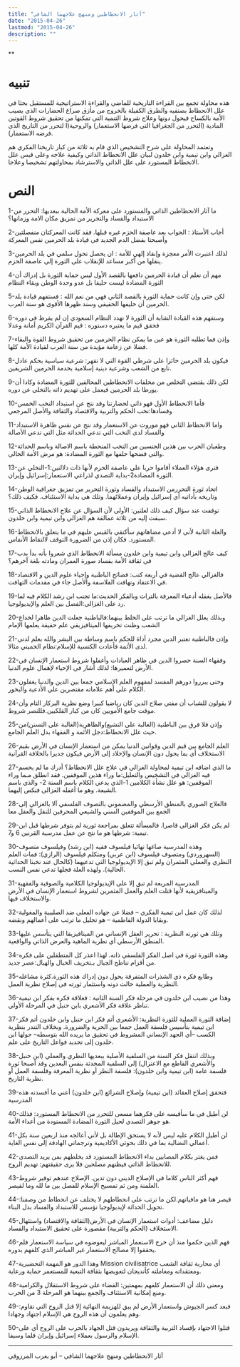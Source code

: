 ```yaml
---
title: "آثار الانحطاطين ومنهج علاجهما الشافي"
date: "2015-04-26"
lastmod: "2015-04-26"
description: ""
---
```

**



# تنبيه

هذه محاولة تجمع بين القراءة التاريخية للماضي والقراءة الاستراتيجية للمستقبل بحثا في علل الانحطاط بصنفيه والطرق الكفيلة بالخروج من مأزق صراع الحضارات الذي يصيب الأمة بالكساح فيحول دونها وعلاج شروط التنمية التي تمكنها من تحقيق شروط القوتين المادية (التحرر من الجغرافيا التي فرضها الاستعمار) والروحية(ا لتحرر من التاريخ الذي فرضه الاستعمار).

وتعتمد المحاولة على شرح التشخيص الذي قام به ثلاثة من كبار تاريخنا الفكري هم الغزالي وابن تيمية وابن خلدون لبيان علل الانحطاط الذاتي وكيفية علاجه وعلى قيس علل الانحطاط المستورد على علل الذاتي والاسترشاد بمحاولتهم تشخيصا وعلاجا.

# النص

1-ما آثار الانحطاطين الذاتي والمستورد على معركة الأمة الحالية ببعديها: التحرر من الاستبداد والفساد والتحرير من تمزيق مكان الامة وزمانها؟

2-أجاب الأستاذ : الجواب بعد عاصفة الحزم غيره قبلها. فقد كانت المعركتان منفصلتين وأصبحتا بفضل الدم الجديد في قيادة بلد الحرمين نفس المعركة

3-لذلك اعتبرت الأمر معجزة وإنقاذ إلهي للأمة : ان يحصل تحول سلمي في بلد الحرمين ينقلها من أكبر مساعد للإنقلاب على الثورة إلى عاصفة الحزم.

4-مهم أن نعلم أن قيادة الحرمين دافعها بالقصد الأول ليس حماية الثورة بل إدراك أن الثورة المضادة ليست حليفا بل عدو وحدة الوطن وبقاء النظام

5-لكن حتى وإن كانت حماية الثورة بالقصد الثاني فهي من نعم الله : فستفهم قيادة بلد الحرمين أن حليفها الحقيقي وسند ظهرها الأقوى هو سنة العرب.

6-وستفهم هذه القيادة الشابة أن الثورة لا تهدد النظام السعودي إن لم يفرط في دوره فحقق قيم ما يعتبره دستوره : قيم القرآن الكريم أمانة وعدلا

7-وإذن فما تطلبه الثورة هو عين ما يمكن نظام الحرمين من تحقيق شروط القوة والبقاء فضلا عن زعامة مؤيدة من سنة العرب لقيادة الأمة كلها.

8-فيكون بلد الحرمين حائزا على شرطي القوة التي لا تقهر: شرعية سياسية بحكم عادل نابع من الشعب وشرعية دينية إسلامية بخدمة الحرمين الشريفين.

9-لكن ذلك يقتضي التخلص من مخلفات الانحطاطين المحالفين للثورة المضادة وكادا أن يورطا بلد الحرمين فيعمل على تهديم ذاته بالتخلي عن دوره.

10-فأما الانحطاط الأول فهو ذاتي لحضارتنا وقد نتج عن استبداد النخب الخمس وفسادها:نخب الحكم والتربية والاقتصاد والثقافة والأصل المرجعي

11-واما الانحطاط الثاني فهو موروث عن الاستعمار وقد نتج عن نفس ظاهرة الاستبداد والفساد لدى النخب التي تدعي الحداثة مثل التي تدعي الأصالة

12-وطغيان الحرب بين هذين الجنسين من النخب المنحطة باسم الاصالة وباسم الحداثة والتي فضحها حلفها مع الثورة المضادة: هو مرض الأمة الحالي.

13-فترى هؤلاء العملاء أقاموا حربا على عاصفة الحزم لأنها ذات دلالتين:1-التخلي عن الثورة المضادة2-بداية التصدي لذراعي الاستعمار:إسرائيل وإيران.

14-اتحاد ثورة التحررمن الاستبداد والفساد وثورة التحرير من تمزيق جغرافية الوطن وتاريخه بأداتيه أي إسرائيل وإيران وعملائهما. وتلك هي بداية الاستئناف. فكيف ذلك؟

15-توقفت عند سؤال كيف ذلك لعلتين: الأولى لأن السؤال عن علاج الانحطاط الذاتي سبقت إليه من ثلاثة عمالقة هم الغزالي وابن تيمية وابن خلدون.

16-والعلة الثانية لأني لا أدعي مضاهاتهم سأكتفي بالقيس عليهم في ما يتعلق بالانحطاط المستورد. فكان إذن من الضرورة التوقف لالتقاط الأنفاس.

17-كيف عالج الغزالي وابن تيمية وابن خلدون مسألة الانحطاط الذي شعروا بأنه بدأ يدب في ثقافة الأمة بفساد صورة العمران ومادته بلغة آخرهم؟

18-فالغزالي عالج القضية في أربعة كتب: فضائح الباطنية وإحياء علوم الدين و الاقتصاد في الاعتقاد وتهافت الفلاسفة والأصل جاء في مقدمات التهافت.

19-فالأصل يغفله أدعياء المعرفة بالتراث وبالفكر الحديث:ما تجنب ابن رشد الكلام فيه لما رد على الغزالي:الفصل بين العلم والإيديولوجيا.

20-وبذلك يعلل الغزالي ما ترتب على الخلط بينهما:فالباطنية جعلت الدين ظاهرا لخداع الشعب وظنت تخريفها الميتافيزيقي علم حقيقة يعلمها الإمام

21-وإذن فالباطنية تعتبر الدين مجرد أداة للحكم باسم وساطة بين البشر والله بعلم لدني لدى الأئمة فأعادت الكنسية للإسلام:نظام الخميني مثالا.

22-وفقهاء السنة حصروا الدين في ظاهر العبادات وأغفلوا شروط استعمار الإنسان في الأرض لتعميرها: لذلك أشار في الإحياء لإهمال علوم الدنيا.

23-وحتى يبرروا دورهم المفسد لمفهوم العلم الإسلامي جمعا بين الدين والدنيا يغفلون الكلام على أهم علاماته مقتصرين على الأدعية والبخور.

24-لا يقولون للشباب أن مفتي صلاح الدين كان رياضيا كبيرا وضع نظرية البركار التام وأن موقت جامع الأمويين كان من كبار الفلكيين.فللنصر شروط.

25-وإذن فلا فرق بين الباطنية (الغالبة على التشيع)والظاهرية(الغالبة على التسنن)من حيث علل الانحطاط:دجل الأئمة و الفقهاء بدل العلم الجامع.

26-العلم الجامع بين قيم الدين وقوانين الدنيا يمكن من استعمار الإنسان في الأرض بقيم الاستخلاف أي بما يحول دون الإنسان والإخلاد إلى الأرض فيكون جديرا بالخلافة القرآنية

27-ما الذي اضافه ابن تيمية لمحاولة الغزالي في علاج علل الانحطاط؟ أدرك ما لم يحسم فيه الغزالي في التشخيص والتعليل:ما وراء هذين الموقفين. فقد انطلق مـما وراء الموقفين: هو علل نشأة الكلامين 1-الذي يدعي الكلام باسم السنة 2- والذي باسم الشيعة. وهو ما أغفله الغزالي فنكص إليهما.

28-فالعلاج الصوري بالمنطق الأرسطي والمضموني بالتصوف الفلسفي آلا بالغزالي إلى الجمع بين الموقفين السني والشيعي المحرفين للنقل والعقل معا

29-لم يكن فكر الغزالي قاصرا. فالمسألة تتعلق بمراجعة ثورية لم يتوفر شرطها قبل ابن تيمية: شرطها هو ما نتج عن عمل مدرسية القرنين 6 و7.

30-وهذه المدرسية صاغها نهائيا فيلسوف فقيه (ابن رشد) وفيلسوف متصوف (السهروردي) ومتصوف فيلسوف (ابن عربي) ومتكلم فيلسوف (الرازي): فمات العلم النظري والعملي المثمران ولم تبق إلا الإيديولوجيا التي تدعيهما (كالحال عند نخبنا الحداثية الحالية). ولهذه العلة فجلها تدعي نفس النسب.

31-المدرسية المربعة لم تبق إلا على الإيديولوجيا الكلامية والصوفية والفقهية والميتافزيقية لأنها قتلت العلم والعمل المثمرين لشروط استعمار الإنسان في الأرض والاستخلاف فيها.

32-لذلك كان عمل ابن تيمية الفكري – فضلا عن جهاده الفعلي ضد الصليبية والمغولية وبقايا الدولة الفاطمية – هو تحليل ما ترتب على أعمالهم ونقضه.

33-وتلك هي ثورته النظرية : تحرير العقل الإنساني من الميتافيزيقا التي يتأسس عليها المنطق الأرسطي أي نظرية الماهية والعرض الذاتي والواقعية.

34-وهذه الثورة ثورة في اصل الفكر الفلسفي ذاته. لهذا اعذر كل المتطفلين على فكره من أقزام تناطح الجبال بـتخريف الخبال والهبال:عصر جديد.

35-وطابع فكره ذي الشذرات المتفرقة يحول دون إدراك هذه الثورة.كثرة مشاغله النظرية والعملية حالت دونه واستثمار ثورته في إصلاح نظرية العمل.

36-وهذا من نصيب ابن خلدون في مرحلة فكر السنة الثانية : فعلاقة فكره بفكر ابن تيمية تناظر علاقة فكر الأشعري بابن حنبل في المرحلة الأولى.

37-إضافة الثورة العملية للثورة النظرية: الأشعري أتم فكر ابن حنبل وابن خلدون أتم فكر ابن تيمية بتأسيس فلسفة العمل جمعا بين الحرية والضرورة. وبخلاف التندر بنظرية الكسب –أي الجهد الإنساني المشروط في تحقيق ما يريده الله بتوسطه– حولها ابن خلدون إلى تحديد فواعل التاريخ على علم.

38-وبذلك انتقل فكر السنة من السلفية الأصلية ببعديها النظري والعملي (ابن حنبل والأشعري القاطع مع الاعتزال) إلى السلفية المحدثة بنفس البعدين وقد أصبحا ثورة فلسفة عامة (ابن تيمية وابن خلدون): فلسفة النظر أو نظرية المعرفة وفلسفة العمل أو نظرية التاريخ.

39-فتحقق إصلاح العقائد (ابن تيمية) وإصلاح الشرائع (ابن خلدون) أعني ما أفسدته هذه المدرسية

40-لن أطيل في ما سأقيسه على فكرهما مسعى للتحرر من الانحطاط المستورد: فذلك هو جوهر التصدي لحيل الثورة المضادة المسنودة من أعداء الأمة.

41-لن أطيل الكلام عليه ليس لأنه لا يستحق الإطالة بل لأني أعالجه منذ اربعين سنة بكل أعمالي النضالية بما في ذلك بحوثي الأكاديمية وترجماتي الهادفة إلى نفس الغاية.

42-فمن يغتر بكلام المصابين بداء الانحطاط المستورد قد يخلطهم بمن يريد التصدي للانحطاط الذاتي فيظنهم مصلحين فلا يرى حقيقتهم: تهديم الروح.

43-فهم أكثر الناس كلاما في الإصلاح الديني دون تدين. الإصلاح عندهم توفير شروط العلمنة ومن ثم تمسيح الإسلام للفصل بين ما لله وما لقيصر.

44-قيصر هنا هو مافياتهم.لكن ما ترتب على انحطاطهم لا يختلف عن انحطاط من وصفنا: تحويل الحداثة لإيديولوجيا تؤسس للاستبداد والفساد بدل البناء.

45-دليل مضاعف: أدوات استعمار الإنسان في الأرض(الثقافة والاقتصاد) واستئهال الاستخلاف (الحكم والتربية) مقصورة على تحقيق الاستبداد والفساد.

46-فهم الذين حكموا منذ أن خرج الاستعمار المباشر ليعوضوه في سياسة الاستعمار فلم يحققوا إلا مصالح الاستعمار غير المباشر الذي كلفهم بدوره.

47-وهذا الدور هو المهمة التحضيرية Mission civilisatrice أي محاربة ثقافة الشعب ومعتقداته ومعاملته كأنديجان لتعويضها بثقافة التبعية للمستعمر حماية ورعاية.

48-ومعنى ذلك أن الاستعمار كلفهم بمهمتين: القضاء على شروط الاستقلال والكرامية ومنع إمكانية الاستئناف والجمع بينهما هو المرحلة 3 من الحرب.

49-فبعد كسر الجيوش واستعمار الأرض لم يبق للهزيمة النهائية إلا قتل الروح التي تقاوم: وهم يعلمون أن هذه الروح هي الإسلام اجتهاد وجهادا.

50-قتلوا الاجتهاد بإفساد التربية والثقافة ويريدون قتل الجهاد بالحرب على الروح أي على الإسلام والرسول بعملاء إسرائيل وإيران قلما وسيفا.

---

آثار الانحطاطين ومنهج علاجهما الشافي – أبو يعرب المرزوقي

###